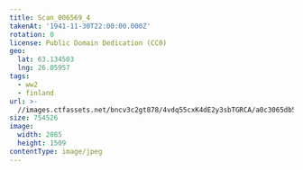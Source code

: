 ```yaml
---
title: Scan_006569_4
takenAt: '1941-11-30T22:00:00.000Z'
rotation: 0
license: Public Domain Dedication (CC0)
geo:
  lat: 63.134503
  lng: 26.05957
tags:
  - ww2
  - finland
url: >-
  //images.ctfassets.net/bncv3c2gt878/4vdq55cxK4dE2y3sbTGRCA/a0c3065db598857d9df78c7709d2ded8/scan_006569_4_24265452030_o
size: 754526
image:
  width: 2085
  height: 1509
contentType: image/jpeg
---
```


